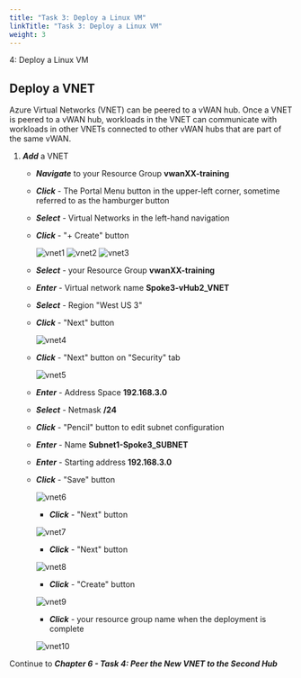 ```yaml
---
title: "Task 3: Deploy a Linux VM"
linkTitle: "Task 3: Deploy a Linux VM"
weight: 3
---
```


4: Deploy a Linux VM

## Deploy a VNET

Azure Virtual Networks (VNET) can be peered to a vWAN hub. Once a VNET is peered to a vWAN hub, workloads in the VNET can communicate with workloads in other VNETs connected to other vWAN hubs that are part of the same vWAN.

1. ***Add*** a VNET

    - ***Navigate*** to your Resource Group **vwanXX-training**
    - ***Click*** - The Portal Menu button in the upper-left corner, sometime referred to as the hamburger button
    - ***Select*** - Virtual Networks in the left-hand navigation
    - ***Click*** - "+ Create" button

        ![vnet1](../images/vnet1.jpg)
        ![vnet2](../images/vnet2.jpg)
        ![vnet3](../images/vnet3.jpg)

    - ***Select*** - your Resource Group **vwanXX-training**
    - ***Enter*** - Virtual network name **Spoke3-vHub2_VNET**
    - ***Select*** - Region "West US 3"
    - ***Click*** - "Next" button

        ![vnet4](../images/vnet4.jpg)

    - ***Click*** - "Next" button on "Security" tab

       ![vnet5](../images/vnet5.jpg)

    - ***Enter*** - Address Space **192.168.3.0**
    - ***Select*** - Netmask **/24**
    - ***Click*** - "Pencil" button to edit subnet configuration
    - ***Enter*** - Name **Subnet1-Spoke3_SUBNET**
    - ***Enter*** - Starting address **192.168.3.0**
    - ***Click*** - "Save" button

       ![vnet6](../images/vnet6.jpg)

        - ***Click*** - "Next" button

       ![vnet7](../images/vnet7.jpg)

        - ***Click*** - "Next" button

       ![vnet8](../images/vnet8.jpg)

        - ***Click*** - "Create" button

       ![vnet9](../images/vnet9.jpg)

        - ***Click*** - your resource group name when the deployment is complete

       ![vnet10](../images/vnet10.jpg)

Continue to ***Chapter 6 - Task 4: Peer the New VNET to the Second Hub***
